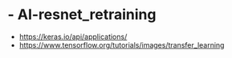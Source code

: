 # - AI-resnet_retraining 
- https://keras.io/api/applications/
- https://www.tensorflow.org/tutorials/images/transfer_learning
